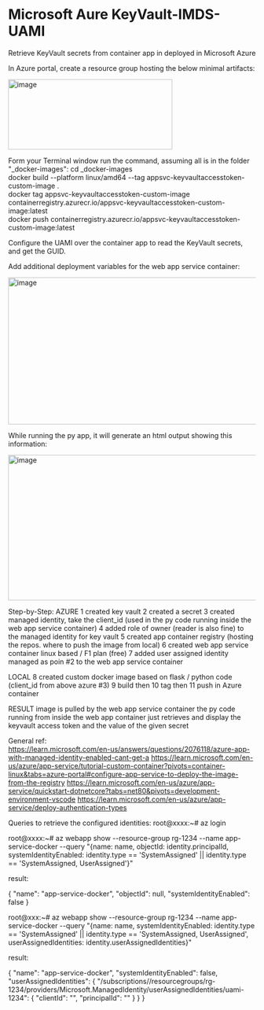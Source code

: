 # Microsoft Aure KeyVault-IMDS-UAMI
Retrieve KeyVault secrets from container app in deployed in Microsoft Azure

In Azure portal, create a resource group hosting the below minimal artifacts:

<img width="334" height="143" alt="image" src="https://github.com/user-attachments/assets/14f0c8fe-d384-432b-9d89-788e2bab7cd5" />

Form your Terminal window run the command, assuming all is in the folder "_docker-images":
cd _docker-images
</br>
   docker build --platform linux/amd64 --tag appsvc-keyvaultaccesstoken-custom-image .
</br>
   docker tag appsvc-keyvaultaccesstoken-custom-image containerregistry.azurecr.io/appsvc-keyvaultaccesstoken-custom-image:latest
</br>
   docker push containerregistry.azurecr.io/appsvc-keyvaultaccesstoken-custom-image:latest
</br>

Configure the UAMI over the container app to read the KeyVault secrets, and get the GUID.

Add additional deployment variables for the web app service container:

<img width="530" height="299" alt="image" src="https://github.com/user-attachments/assets/d1f586be-372e-4c01-8fd0-dcecb2116cab" />

While running the py app, it will generate an html output showing this information:

<img width="532" height="296" alt="image" src="https://github.com/user-attachments/assets/c0713bf4-05d7-4540-969c-487281e56851" />


Step-by-Step:
AZURE
1 created key vault
2 created a secret
3 created managed identity, take the client_id (used in the py code running inside the web app service container)
4 added role of owner (reader is also fine) to the managed identity for key vault
5 created app container registry (hosting the repos. where to push the image from local)
6 created web app service container linux based / F1 plan (free)
7 added user assigned identity managed as poin #2 to the web app service container
 
LOCAL
8 created custom docker image based on flask / python code (client_id from above azure #3)
9 build then
10 tag then 
11 push in Azure container
 
 
RESULT
image is pulled by the web app service container
the py code running from inside the web app container just retrieves and display the keyvault access token and the value of the given secret 

General ref:
</br>
https://learn.microsoft.com/en-us/answers/questions/2076118/azure-app-with-managed-identity-enabled-cant-get-a
https://learn.microsoft.com/en-us/azure/app-service/tutorial-custom-container?pivots=container-linux&tabs=azure-portal#configure-app-service-to-deploy-the-image-from-the-registry
https://learn.microsoft.com/en-us/azure/app-service/quickstart-dotnetcore?tabs=net80&pivots=development-environment-vscode
https://learn.microsoft.com/en-us/azure/app-service/deploy-authentication-types

Queries to retrieve the configured identities:
root@xxxx:~# az login

root@xxxx:~# az webapp show --resource-group rg-1234 --name  app-service-docker --query "{name: name, objectId: identity.principalId, systemIdentityEnabled: identity.type == 'SystemAssigned' || identity.type == 'SystemAssigned, UserAssigned'}"

result:

{
  "name": "app-service-docker",
  "objectId": null,
  "systemIdentityEnabled": false
}


root@xxx:~# az webapp show --resource-group rg-1234 --name  app-service-docker --query "{name: name, systemIdentityEnabled: identity.type == 'SystemAssigned' || identity.type == 'SystemAssigned, UserAssigned', userAssignedIdentities: identity.userAssignedIdentities}"

result:

{
  "name": "app-service-docker",
  "systemIdentityEnabled": false,
  "userAssignedIdentities": 
  {
    "/subscriptions/<subscription guid>/resourcegroups/rg-1234/providers/Microsoft.ManagedIdentity/userAssignedIdentities/uami-1234": 
    {
      "clientId": "<guid>",
      "principalId": "<guid>"
    }
  }
}
